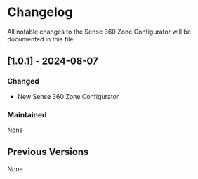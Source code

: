 # Changelog

All notable changes to the Sense 360 Zone Configurator will be documented in this file.

## [1.0.1] - 2024-08-07

### Changed
- New Sense 360 Zone Configurator

### Maintained
None

## Previous Versions
None
